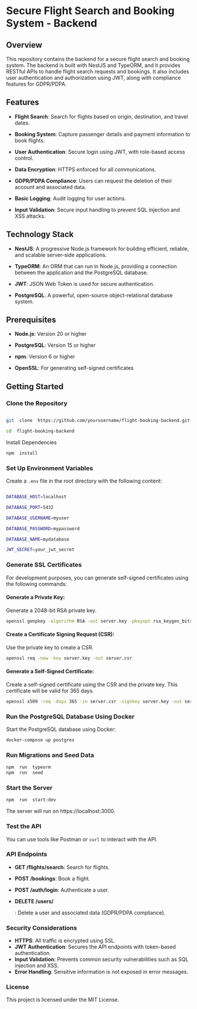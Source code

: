 
# Secure Flight Search and Booking System - Backend

  

## Overview

  

This repository contains the backend for a secure flight search and booking system. The backend is built with NestJS and TypeORM, and it provides RESTful APIs to handle flight search requests and bookings. It also includes user authentication and authorization using JWT, along with compliance features for GDPR/PDPA.

  

## Features

  

-  **Flight Search**: Search for flights based on origin, destination, and travel dates.

-  **Booking System**: Capture passenger details and payment information to book flights.

-  **User Authentication**: Secure login using JWT, with role-based access control.

-  **Data Encryption**: HTTPS enforced for all communications.

-  **GDPR/PDPA Compliance**: Users can request the deletion of their account and associated data.

-  **Basic Logging**: Audit logging for user actions.

-  **Input Validation**: Secure input handling to prevent SQL injection and XSS attacks.

  

## Technology Stack

  

-  **NestJS**: A progressive Node.js framework for building efficient, reliable, and scalable server-side applications.

-  **TypeORM**: An ORM that can run in Node.js, providing a connection between the application and the PostgreSQL database.

-  **JWT**: JSON Web Token is used for secure authentication.

-  **PostgreSQL**: A powerful, open-source object-relational database system.

  

## Prerequisites

  

-  **Node.js**: Version 20 or higher

-  **PostgreSQL**: Version 15 or higher

-  **npm**: Version 6 or higher

-  **OpenSSL**: For generating self-signed certificates

  

## Getting Started

  

### Clone the Repository

  

```bash

git  clone  https://github.com/yourusername/flight-booking-backend.git

cd  flight-booking-backend
```
  
Install Dependencies
```bash
npm  install
```

  
### Set Up Environment Variables

Create a `.env` file in the root directory with the following content:

```bash

DATABASE_HOST=localhost

DATABASE_PORT=5432

DATABASE_USERNAME=myuser

DATABASE_PASSWORD=mypassword

DATABASE_NAME=mydatabase

JWT_SECRET=your_jwt_secret
```
  
### Generate SSL Certificates
For development purposes, you can generate self-signed certificates using the following commands:

#### Generate a Private Key:
Generate a 2048-bit RSA private key.
```bash
openssl genpkey -algorithm RSA -out server.key -pkeyopt rsa_keygen_bits:2048
```
#### Create a Certificate Signing Request (CSR):
Use the private key to create a CSR.
```bash
openssl req -new -key server.key -out server.csr
```
#### Generate a Self-Signed Certificate:

Create a self-signed certificate using the CSR and the private key. This certificate will be valid for 365 days.
```bash
openssl x509 -req -days 365 -in server.csr -signkey server.key -out server.cert
```
### Run the PostgreSQL Database Using Docker
Start the PostgreSQL database using Docker:
```bash
docker-compose up postgres
```

### Run Migrations and Seed Data
```bash
npm  run  typeorm
npm  run  seed
```
  
### Start the Server
```bash
npm  run  start:dev
```

The  server  will  run  on  https://localhost:3000.


### Test the API

You can use tools like Postman or `curl` to interact with the API.

### API Endpoints

-   **GET /flights/search**: Search for flights.
-   **POST /bookings**: Book a flight.
-   **POST /auth/login**: Authenticate a user.
-   **DELETE /users/**
    
    : Delete a user and associated data (GDPR/PDPA compliance).

### Security Considerations

-   **HTTPS**: All traffic is encrypted using SSL.
-   **JWT Authentication**: Secures the API endpoints with token-based authentication.
-   **Input Validation**: Prevents common security vulnerabilities such as SQL injection and XSS.
-   **Error Handling**: Sensitive information is not exposed in error messages.

### License

This project is licensed under the MIT License.
